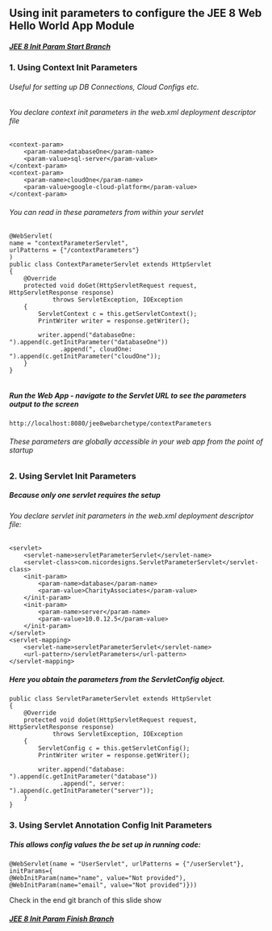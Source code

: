 ## Using init parameters to configure the JEE 8 Web Hello World App Module

##### [JEE 8 Init Param Start Branch](https://github.com/NicorDesignsLLC/JakartaJEEWebDevelopment/tree/context-paramters-jee8-web-start)

### 1. Using Context Init Parameters

###### Useful for setting up DB Connections, Cloud Configs etc.

###### You declare context init parameters in the web.xml deployment descriptor file
	
	<context-param>
        <param-name>databaseOne</param-name>
        <param-value>sql-server</param-value>
    </context-param>
    <context-param>
        <param-name>cloudOne</param-name>
        <param-value>google-cloud-platform</param-value>
    </context-param>
    

###### You can read in these parameters from within your servlet 

```
@WebServlet(
name = "contextParameterServlet",
urlPatterns = {"/contextParameters"}
)
public class ContextParameterServlet extends HttpServlet
{
    @Override
    protected void doGet(HttpServletRequest request, HttpServletResponse response)
            throws ServletException, IOException
    {
        ServletContext c = this.getServletContext();
        PrintWriter writer = response.getWriter();

        writer.append("databaseOne: ").append(c.getInitParameter("databaseOne"))
              .append(", cloudOne: ").append(c.getInitParameter("cloudOne"));
    }
}


```
			
##### Run the Web App - navigate to the Servlet URL to see the parameters output to the screen 
	
	http://localhost:8080/jee8webarchetype/contextParameters

###### These parameters are globally accessible in your web app from the point of startup 
 


### 2. Using Servlet Init Parameters
##### Because only one servlet requires the setup
###### You declare servlet init parameters in the web.xml deployment descriptor file:

	


	<servlet>
        <servlet-name>servletParameterServlet</servlet-name>
        <servlet-class>com.nicordesigns.ServletParameterServlet</servlet-class>
        <init-param>
            <param-name>database</param-name>
            <param-value>CharityAssociates</param-value>
        </init-param>
        <init-param>
            <param-name>server</param-name>
            <param-value>10.0.12.5</param-value>
        </init-param>
    </servlet>
    <servlet-mapping>
        <servlet-name>servletParameterServlet</servlet-name>
        <url-pattern>/servletParameters</url-pattern>
    </servlet-mapping>
    
##### Here you obtain the parameters from the ServletConfig object.


	public class ServletParameterServlet extends HttpServlet
	{
	    @Override
	    protected void doGet(HttpServletRequest request, HttpServletResponse response)
	            throws ServletException, IOException
	    {
	        ServletConfig c = this.getServletConfig();
	        PrintWriter writer = response.getWriter();
	
	        writer.append("database: ").append(c.getInitParameter("database"))
	              .append(", server: ").append(c.getInitParameter("server"));
	    }
	}	
    
### 3. Using Servlet Annotation Config Init Parameters    

##### This allows config values the be set up in running code:


	@WebServlet(name = "UserServlet", urlPatterns = {"/userServlet"}, initParams={
	@WebInitParam(name="name", value="Not provided"), 
	@WebInitParam(name="email", value="Not provided")}))
	 
Check in the end git branch of this slide show 
##### [JEE 8 Init Param Finish Branch](https://github.com/NicorDesignsLLC/JakartaJEEWebDevelopment/tree/context-parameter-jee8-web-finish)

    

